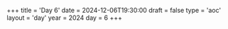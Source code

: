 +++
title = 'Day 6'
date = 2024-12-06T19:30:00
draft = false
type = 'aoc'
layout = 'day'
year = 2024
day = 6
+++
